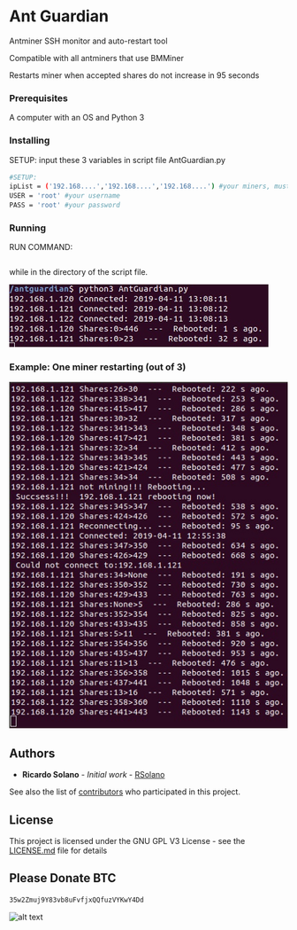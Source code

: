 # Ant Guardian

Antminer SSH monitor and auto-restart tool 

Compatible with all antminers that use BMMiner

Restarts miner when accepted shares do not increase in 95 seconds

### Prerequisites

A computer with an OS and Python 3

### Installing
SETUP: input these 3 variables in script file AntGuardian.py
```sh
#SETUP:
ipList = ('192.168....','192.168....','192.168....') #your miners, must have the same root password
USER = 'root' #your username
PASS = 'root' #your password
```

### Running
RUN COMMAND: 
```sh python3 AntGuardian.py
```
while in the directory of the script file.

![alt text](https://raw.githubusercontent.com/rsolano60/Examples/master/init.jpeg)

### Example: One miner restarting (out of 3)

![alt text](https://raw.githubusercontent.com/rsolano60/Examples/master/work.jpeg)

## Authors

* **Ricardo Solano** - *Initial work* - [RSolano](https://github.com/rsolano60)

See also the list of [contributors](https://github.com/your/project/contributors) who participated in this project.

## License

This project is licensed under the GNU GPL V3 License - see the [LICENSE.md](LICENSE.md) file for details

## Please Donate BTC
```sh
35w2Zmuj9Y83vb8uFvfjxQQfuzVYKwY4Dd
```
![alt text](https://blockchain.info/qr?data=35w2Zmuj9Y83vb8uFvfjxQQfuzVYKwY4Dd&size=200)


